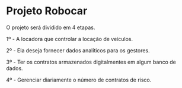 # Projeto Robocar

O projeto será dividido em 4 etapas.

1º - A locadora que controlar a locação de veículos.


2º - Ela deseja fornecer dados analíticos para os gestores.


3º - Ter os contratos armazenados digitalmentes em algum banco de dados.


4º - Gerenciar diariamente o número de contratos de risco.
